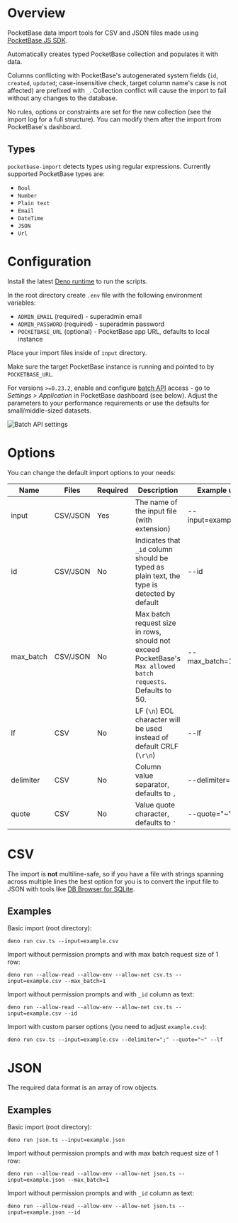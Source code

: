 # Overview

PocketBase data import tools for CSV and JSON files made using
[PocketBase JS SDK](https://github.com/pocketbase/js-sdk).

Automatically creates typed PocketBase collection and populates it with data.

Columns conflicting with PocketBase's autogenerated system fields (`id`,
`created`, `updated`; case-insensitive check, target column name's case is not
affected) are prefixed with `_`. Collection conflict will cause the import to
fail without any changes to the database.

No rules, options or constraints are set for the new collection (see the import
log for a full structure). You can modify them after the import from
PocketBase's dashboard.

## Types

`pocketbase-import` detects types using regular expressions. Currently supported
PocketBase types are:

- `Bool`
- `Number`
- `Plain text`
- `Email`
- `DateTime`
- `JSON`
- `Url`

# Configuration

Install the latest [Deno runtime](https://deno.com/) to run the scripts.

In the root directory create `.env` file with the following environment
variables:

- `ADMIN_EMAIL` (required) - superadmin email
- `ADMIN_PASSWORD` (required) - superadmin password
- `POCKETBASE_URL` (optional) - PocketBase app URL, defaults to local instance

Place your import files inside of `input` directory.

Make sure the target PocketBase instance is running and pointed to by
`POCKETBASE_URL`.

For versions `>=0.23.2`, enable and configure [batch API](https://pocketbase.io/docs/api-records/#batch-createupdateupsertdelete-records) access - go to *Settings > Application* in PocketBase dashboard (see below). Adjust the parameters to your performance requirements or use the defaults for small/middle-sized datasets.

![Batch API settings](https://github.com/user-attachments/assets/3205bf36-1e86-471b-a1b9-c28c6b118065)

# Options

You can change the default import options to your needs:

| Name      | Files    | Required | Description                                                                                                  | Example use         |
| --------- | -------- | -------- | ------------------------------------------------------------------------------------------------------------ | ------------------- |
| input     | CSV/JSON | Yes      | The name of the input file (with extension)                                                                  | --input=example.csv |
| id        | CSV/JSON | No       | Indicates that `_id` column should be typed as plain text, the type is detected by default                   | --id                |
| max_batch | CSV/JSON | No       | Max batch request size in rows, should not exceed PocketBase's `Max allowed batch requests`. Defaults to 50. | --max_batch=100     |
| lf        | CSV      | No       | LF (`\n`) EOL character will be used instead of default CRLF (`\r\n`)                                        | --lf                |
| delimiter | CSV      | No       | Column value separator, defaults to `,`                                                                      | --delimiter=";"     |
| quote     | CSV      | No       | Value quote character, defaults to `'`                                                                       | --quote="~"         |

# CSV

The import is **not** multiline-safe, so if you have a file with strings
spanning across multiple lines the best option for you is to convert the input
file to JSON with tools like
[DB Browser for SQLite](https://sqlitebrowser.org/).

## Examples

Basic import (root directory):

```
deno run csv.ts --input=example.csv
```

Import without permission prompts and with max batch request size of 1 row:

```
deno run --allow-read --allow-env --allow-net csv.ts --input=example.csv --max_batch=1
```

Import without permission prompts and with `_id` column as text:

```
deno run --allow-read --allow-env --allow-net csv.ts --input=example.csv --id
```

Import with custom parser options (you need to adjust `example.csv`):

```
deno run csv.ts --input=example.csv --delimiter=";" --quote="~" --lf
```

# JSON

The required data format is an array of row objects.

## Examples

Basic import (root directory):

```
deno run json.ts --input=example.json
```

Import without permission prompts and with max batch request size of 1 row:

```
deno run --allow-read --allow-env --allow-net json.ts --input=example.json --max_batch=1
```

Import without permission prompts and with `_id` column as text:

```
deno run --allow-read --allow-env --allow-net json.ts --input=example.json --id
```

